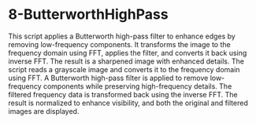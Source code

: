 # 8-ButterworthHighPass
This script applies a Butterworth high-pass filter to enhance edges by removing low-frequency components. It transforms the image to the frequency domain using FFT, applies the filter, and converts it back using inverse FFT. The result is a sharpened image with enhanced details.
The script reads a grayscale image and converts it to the frequency domain using FFT. A Butterworth high-pass filter is applied to remove low-frequency components while preserving high-frequency details. The filtered frequency data is transformed back using the inverse FFT. The result is normalized to enhance visibility, and both the original and filtered images are displayed.

